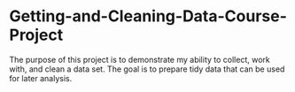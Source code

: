 # Getting-and-Cleaning-Data-Course-Project
The purpose of this project is to demonstrate my ability to collect, work with, and clean a data set. The goal is to prepare tidy data that can be used for later analysis.
